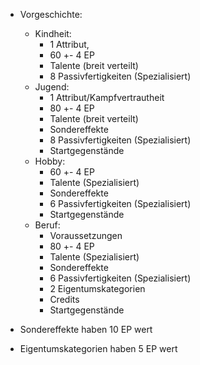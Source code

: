 -  Vorgeschichte:
	- Kindheit: 
		- 1 Attribut, 
		- 60 +- 4 EP
		- Talente (breit verteilt)
		- 8 Passivfertigkeiten (Spezialisiert)
	- Jugend: 
		- 1 Attribut/Kampfvertrautheit
		- 80 +- 4 EP
		- Talente (breit verteilt)
		- Sondereffekte
		- 8 Passivfertigkeiten (Spezialisiert)
		- Startgegenstände
	- Hobby:
		- 60 +- 4 EP
		- Talente (Spezialisiert)
		- Sondereffekte
		- 6 Passivfertigkeiten (Spezialisiert)
		- Startgegenstände
	- Beruf: 
		- Voraussetzungen
		- 80 +- 4 EP
		- Talente (Spezialisiert)
		- Sondereffekte
		- 6 Passivfertigkeiten (Spezialisiert)
		- 2 Eigentumskategorien
		- Credits
		- Startgegenstände

- Sondereffekte haben 10 EP wert
- Eigentumskategorien haben 5 EP wert